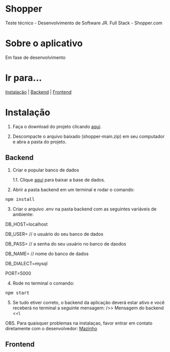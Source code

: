 # Shopper
Teste técnico - Desenvolvimento de Software JR. Full Stack - Shopper.com


# Sobre o aplicativo
Em fase de desenvolvimento

# Ir para...
[Instalação](#Instalação) | [Backend](#Backend) | [Frontend](#Frontend)

# Instalação

1. Faça o download do projeto clicando <a href="https://github.com/mazinhorj/shopper/archive/refs/heads/main.zip"> aqui</a>.

2. Descompacte o arquivo baixado (shopper-main.zip) em seu computador e abra a pasta do projeto.



## Backend
1. Criar e popular banco de dados

    1.1. Clique <a href="">aqui</a> para baixar a base de dados.

2. Abrir a pasta backend em um terminal e rodar o comando:
  <pre>npm install</pre>

3. Criar o arquivo .env na pasta backend com as seguintes variáveis de ambiente:

DB_HOST=localhost

DB_USER= // o usuário do seu banco de dados

DB_PASS= // a senha do seu usuário no banco de daodos

DB_NAME= // nome do banco de dados 

DB_DIALECT=mysql

PORT=5000

4. Rode no terminal o comando:
  <pre>npm start</pre>

5. Se tudo etiver correto, o backend da aplicação deverá estar ativo e você receberá no terminal a seguinte mensagem:
    />> Mensagem do backend <<\

OBS. Para quaisquer problemas na instalaçao, favor entrar em contato diretamente com o desenvolvedor: <a href="mailto:dev.mazinho@gmail.com">Mazinho</a>



## Frontend

